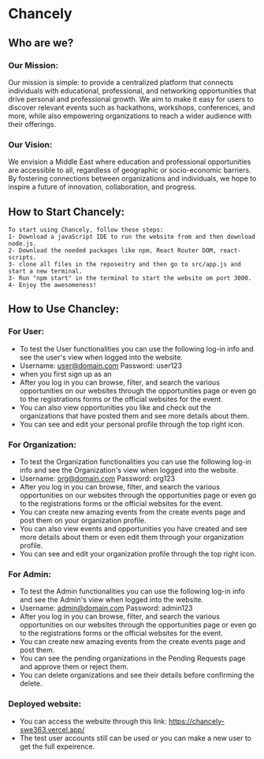 # Chancely
## Who are we?
### Our Mission:
Our mission is simple: to provide a centralized platform that connects individuals with educational, professional, and networking opportunities that drive personal and professional growth. We aim to make it easy for users to discover relevant events such as hackathons, workshops, conferences, and more, while also empowering organizations to reach a wider audience with their offerings.

### Our Vision:
We envision a Middle East where education and professional opportunities are accessible to all, regardless of geographic or socio-economic barriers. By fostering connections between organizations and individuals, we hope to inspire a future of innovation, collaboration, and progress.

## How to Start Chancely:
    To start using Chancely, follow these steps:
    1- Download a javaScript IDE to run the website from and then download node.js.
    2- Download the needed packages like npm, React Router DOM, react-scripts.
    3- clone all files in the reposeitry and then go to src/app.js and start a new terminal.  
    3- Run "npm start" in the terminal to start the website om port 3000.
    4- Enjoy the awesomeness!

## How to Use Chancley:
### For User:
- To test the User functionalities you can use the following log-in info and see the user's view when logged into the website.
- Username: user@domain.com         Password: user123
- when you first sign up as an
- After you log in you can browse, filter, and search the various opportunities on our websites through the opportunities page or even go to the registrations forms or the official websites for the event.
- You can also view opportunities you like and check out the organizations that have posted them and see more details about them.
- You can see and edit your personal profile through the top right icon.

### For Organization:
- To test the Organization functionalities you can use the following log-in info and see the Organization's view when logged into the website.
- Username: org@domain.com         Password: org123
- After you log in you can browse, filter, and search the various opportunities on our websites through the opportunities page or even go to the registrations forms or the official websites for the event.
- You can create new amazing events from the create events page and post them on your organization profile.
- You can also view events and opportunities you have created and see more details about them or even edit them through your organization profile.
- You can see and edit your organization profile through the top right icon.

### For Admin:
- To test the Admin functionalities you can use the following log-in info and see the Admin's view when logged into the website.
- Username: admin@domain.com         Password: admin123
- After you log in you can browse, filter, and search the various opportunities on our websites through the opportunities page or even go to the registrations forms or the official websites for the event.
- You can create new amazing events from the create events page and post them.
- You can see the pending organizations in the Pending Requests page and approve them or reject them.
- You can delete organizations and see their details before confirming the delete.

### Deployed website:
- You can access the website through this link: https://chancely-swe363.vercel.app/
- The test user accounts still can be used or you can make a new user to get the full expeirence.